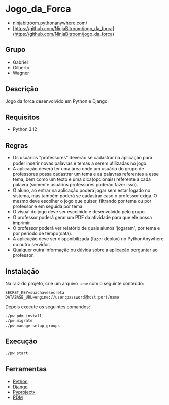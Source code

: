 # Jogo_da_Forca

- [ninjabitroom.pythonanywhere.com/](ninjabitroom.pythonanywhere.com/)
- [https://github.com/NinjaBitroom/jogo_da_forca](https://github.com/NinjaBitroom/jogo_da_forca)

## Grupo

- Gabriel
- Gilberto
- Wagner

## Descrição

Jogo da forca desenvolvido em Python e Django.

## Requisitos

- Python 3.12

## Regras

- Os usuários "professores" deverão se cadastrar na aplicação para poder inserir novas palavras e temas a serem
  utilizadas no jogo.
- A aplicação deverá ter uma área onde um usuário do grupo de professores possa cadastrar um tema e as palavras
  referentes a esse tema, bem como um texto e uma dica(opcionais) referente a cada palavra (somente usuários professores
  poderão fazer isso).
- O aluno, ao entrar na aplicação poderá jogar sem estar logado no sistema, mas também poderá se cadastrar caso o
  professor exiga. O mesmo deve escolher o jogo que quiser, filtrando por tema ou por professor e em seguida por tema.
- O visual do jogo deve ser escolhido e desenvolvido pelo grupo.
- O professor poderá gerar um PDF da atividade para que ele possa imprimir.
- O professor poderá ver relatório de quais alunos 'jogaram', por tema e por período de tempo(data).
- A aplicação deve ser disponibilizada (fazer deploy) no PythonAnywhere ou outro servidor.
- Qualquer outra informação ou dúvida sobre a aplicação perguntar ao professor.

## Instalação

Na raiz do projeto, crie um arquivo `.env` com o seguinte conteúdo:

```dotenv
SECRET_KEY=suachavesecreta
DATABASE_URL=engine://user:password@host:port/name
```

Depois execute os seguintes comandos:

```bash
./pw pdm install
./pw migrate
./pw manage setup_groups
```

## Execução

```bash
./pw start
```

## Ferramentas

- [Python](https://www.python.org/)
- [Django](https://www.djangoproject.com/)
- [Pyprojectx](https://pyprojectx.github.io/)
- [PDM](https://pdm-project.org)
